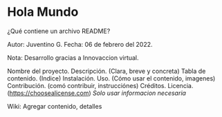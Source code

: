 # Hola Mundo
¿Qué contiene un archivo README?

Autor: Juventino G.
Fecha: 06 de febrero del 2022.

Nota: Desarrollo gracias a Innovaccion virtual.

Nombre del proyecto.
Descripción. (Clara, breve y concreta)
Tabla de contenido. (Indice)
Instalación.
Uso. (Cómo usar el contenido, imagenes)
Contribución. (comó contribuir, instrucciónes)
Créditos.
Licencia. (https://choosealicense.com)
*Solo usar informacion necesaria* 

Wiki: Agregar contenido, detalles 
